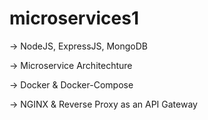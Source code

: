 # microservices1

-> NodeJS, ExpressJS, MongoDB

-> Microservice Architechture

-> Docker & Docker-Compose

-> NGINX & Reverse Proxy as an API Gateway

